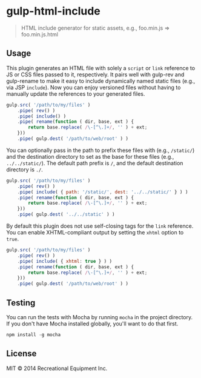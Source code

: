 # gulp-html-include

> HTML include generator for static assets, e.g., foo.min.js => foo.min.js.html

## Usage

This plugin generates an HTML file with solely a `script` or `link` reference to JS or CSS files passed to it, respectively. It pairs well with gulp-rev and gulp-rename to make it easy to include dynamically named static files (e.g., via JSP `include`). Now you can enjoy versioned files without having to manually update the references to your generated files.

```js
gulp.src( '/path/to/my/files' )
    .pipe( rev() )
    .pipe( include() )
    .pipe( rename(function ( dir, base, ext ) {
        return base.replace( /\-[^\.]+/, '' ) + ext;
    }))
    .pipe( gulp.dest( '/path/to/web/root' ) )
```

You can optionally pass in the path to prefix these files with (e.g., `/static/`) and the destination directory to set as the base for these files (e.g., `../../static/`). The default path prefix is `/`, and the default destination directory is `./`.

```js
gulp.src( '/path/to/my/files' )
    .pipe( rev() )
    .pipe( include( { path: '/static/', dest: '../../static/' } ) )
    .pipe( rename(function ( dir, base, ext ) {
        return base.replace( /\-[^\.]+/, '' ) + ext;
    }))
    .pipe( gulp.dest( '../../static' ) )
```

By default this plugin does not use self-closing tags for the `link` reference. You can enable XHTML-compliant output by setting the `xhtml` option to `true`.

```js
gulp.src( '/path/to/my/files' )
    .pipe( rev() )
    .pipe( include( { xhtml: true } ) )
    .pipe( rename(function ( dir, base, ext ) {
        return base.replace( /\-[^\.]+/, '' ) + ext;
    }))
    .pipe( gulp.dest( '/path/to/web/root' ) )
```


## Testing

You can run the tests with Mocha by running `mocha` in the project directory. If you don't have Mocha installed globally, you'll want to do that first.

```js
npm install -g mocha
```

## License

MIT © 2014 Recreational Equipment Inc.